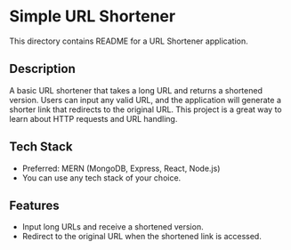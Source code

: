 # Simple URL Shortener
This directory contains README for a URL Shortener application.

## Description
A basic URL shortener that takes a long URL and returns a shortened version. Users can input any valid URL, and the application will generate a shorter link that redirects to the original URL. This project is a great way to learn about HTTP requests and URL handling.

## Tech Stack
- Preferred: MERN (MongoDB, Express, React, Node.js)
- You can use any tech stack of your choice.

## Features
- Input long URLs and receive a shortened version.
- Redirect to the original URL when the shortened link is accessed.